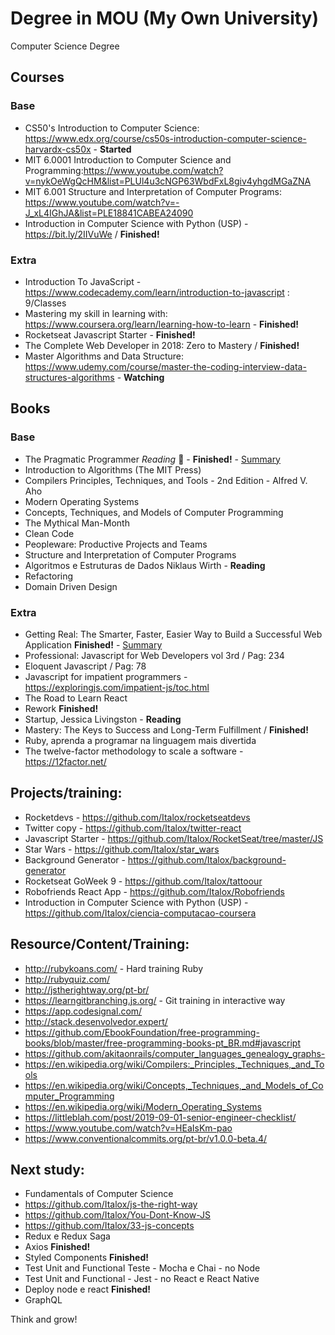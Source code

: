 # Degree in MOU (My Own University)
Computer Science Degree

## Courses
### Base
- CS50's Introduction to Computer Science: https://www.edx.org/course/cs50s-introduction-computer-science-harvardx-cs50x - **Started**
- MIT 6.0001 Introduction to Computer Science and Programming:https://www.youtube.com/watch?v=nykOeWgQcHM&list=PLUl4u3cNGP63WbdFxL8giv4yhgdMGaZNA
- MIT 6.001 Structure and Interpretation of Computer Programs: https://www.youtube.com/watch?v=-J_xL4IGhJA&list=PLE18841CABEA24090
- Introduction in Computer Science with Python (USP) - https://bit.ly/2IIVuWe / **Finished!**


### Extra
- Introduction To JavaScript - https://www.codecademy.com/learn/introduction-to-javascript : 9/Classes
- Mastering my skill in learning with: https://www.coursera.org/learn/learning-how-to-learn - **Finished!**
- Rocketseat Javascript Starter - **Finished!**
- The Complete Web Developer in 2018: Zero to Mastery / **Finished!**
- Master Algorithms and Data Structure: https://www.udemy.com/course/master-the-coding-interview-data-structures-algorithms - **Watching**

## Books

### Base
- The Pragmatic Programmer *Reading* 📖 - **Finished!** - [Summary](https://github.com/Italox/The-Pragmatic-Programmer)
- Introduction to Algorithms (The MIT Press)
- Compilers Principles, Techniques, and Tools - 2nd Edition - Alfred V. Aho
- Modern Operating Systems
- Concepts, Techniques, and Models of Computer Programming
- The Mythical Man-Month
- Clean Code
- Peopleware: Productive Projects and Teams
- Structure and Interpretation of Computer Programs
- Algoritmos e Estruturas de Dados Niklaus Wirth - **Reading**
- Refactoring
- Domain Driven Design

### Extra
- Getting Real: The Smarter, Faster, Easier Way to Build a Successful Web Application **Finished!** - [Summary](https://github.com/Italox/Getting-Real-Summary)
- Professional: Javascript for Web Developers vol 3rd / Pag: 234
- Eloquent Javascript / Pag: 78
- Javascript for impatient programmers - https://exploringjs.com/impatient-js/toc.html
- The Road to Learn React
- Rework **Finished!** 
- Startup, Jessica Livingston - **Reading**
- Mastery: The Keys to Success and Long-Term Fulfillment / **Finished!**
- Ruby, aprenda a programar na linguagem mais divertida
- The twelve-factor methodology to scale a software - https://12factor.net/

## Projects/training:

- Rocketdevs - https://github.com/Italox/rocketseatdevs
- Twitter copy - https://github.com/Italox/twitter-react
- Javascript Starter - https://github.com/Italox/RocketSeat/tree/master/JS
- Star Wars - https://github.com/Italox/star_wars
- Background Generator - https://github.com/Italox/background-generator
- Rocketseat GoWeek 9 - https://github.com/Italox/tattoour
- Robofriends React App - https://github.com/Italox/Robofriends
- Introduction in Computer Science with Python (USP) - https://github.com/Italox/ciencia-computacao-coursera


## Resource/Content/Training:
- http://rubykoans.com/ - Hard training Ruby
- http://rubyquiz.com/
- http://jstherightway.org/pt-br/
- https://learngitbranching.js.org/ - Git training in interactive way 
- https://app.codesignal.com/
- http://stack.desenvolvedor.expert/
- https://github.com/EbookFoundation/free-programming-books/blob/master/free-programming-books-pt_BR.md#javascript
- https://github.com/akitaonrails/computer_languages_genealogy_graphs-
- https://en.wikipedia.org/wiki/Compilers:_Principles,_Techniques,_and_Tools
- https://en.wikipedia.org/wiki/Concepts,_Techniques,_and_Models_of_Computer_Programming
- https://en.wikipedia.org/wiki/Modern_Operating_Systems
- https://littleblah.com/post/2019-09-01-senior-engineer-checklist/
- https://www.youtube.com/watch?v=HEaIsKm-pao
- https://www.conventionalcommits.org/pt-br/v1.0.0-beta.4/

## Next study:
- Fundamentals of Computer Science
- https://github.com/Italox/js-the-right-way
- https://github.com/Italox/You-Dont-Know-JS
- https://github.com/Italox/33-js-concepts
- Redux e Redux Saga
- Axios **Finished!**
- Styled Components **Finished!**
- Test Unit and Functional Teste - Mocha e Chai - no Node
- Test Unit and Functional - Jest - no React e React Native
- Deploy node e react **Finished!**
- GraphQL

Think and grow!
